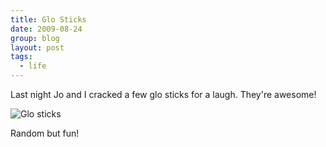 ```yaml
---
title: Glo Sticks
date: 2009-08-24
group: blog
layout: post
tags:
  - life
---
```

Last night Jo and I cracked a few glo sticks for a laugh. They're awesome!

![Glo sticks](/images/uploads/2009/12/5507588-media_httpcrawleywebcoukblogwpcontentuploads200908glo150x150jpg_JroAbnerFstebvp.jpg)

Random but fun!